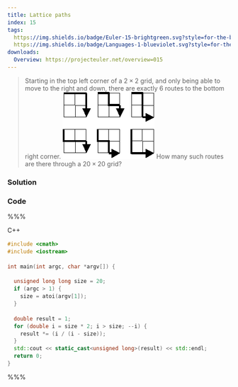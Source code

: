 ```yaml
---
title: Lattice paths
index: 15
tags:
  https://img.shields.io/badge/Euler-15-brightgreen.svg?style=for-the-badge: https://projecteuler.net/problem=15
  https://img.shields.io/badge/Languages-1-blueviolet.svg?style=for-the-badge:
downloads:
  Overview: https://projecteuler.net/overview=015
---
```


> Starting in the top left corner of a $2\times 2$ grid, and only being able to
> move to the right and down, there are exactly 6 routes to the bottom right
> corner.
> ![Lattice paths](imgs/p015.png)
> How many such routes are there through a $20\times 20$ grid?

### Solution

### Code

%%%

C++
```cpp
#include <cmath>
#include <iostream>

int main(int argc, char *argv[]) {

  unsigned long long size = 20;
  if (argc > 1) {
    size = atoi(argv[1]);
  }

  double result = 1;
  for (double i = size * 2; i > size; --i) {
    result *= (i / (i - size));
  }
  std::cout << static_cast<unsigned long>(result) << std::endl;
  return 0;
}
```

%%%
